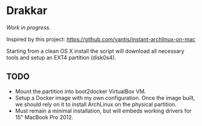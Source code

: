 # Drakkar

*Work in progress.*

Inspired by this project: <https://github.com/yantis/instant-archlinux-on-mac>

Starting from a clean OS X install the script will download all necessary tools
and setup an EXT4 partition (disk0s4).

## TODO

* Mount the partition into boot2docker VirtualBox VM.
* Setup a Docker image with my own configuration. Once the image built, we
  should rely on it to install ArchLinux on the physical partition.
* Must remain a minimal installation, but will embeds working drivers for 15"
  MacBook Pro 2012.
